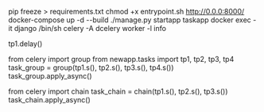 pip freeze > requirements.txt
chmod +x entrypoint.sh
http://0.0.0:8000/
docker-compose up -d --build
./manage.py startapp taskapp
docker exec -it django /bin/sh
celery -A dcelery worker -l info

tp1.delay()

from celery import group
from newapp.tasks import tp1, tp2, tp3, tp4
task_group = group(tp1.s(), tp2.s(), tp3.s(), tp4.s())
task_group.apply_async()

from celery import chain
task_chain = chain(tp1.s(), tp2.s(), tp3.s())
task_chain.apply_async()